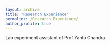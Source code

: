 ```yaml
---
layout: archive
title: "Research Experience"
permalink: /Research Experience/
author_profile: true
---
```

Lab experiment assistant of Prof.Yanto Chandra


  
